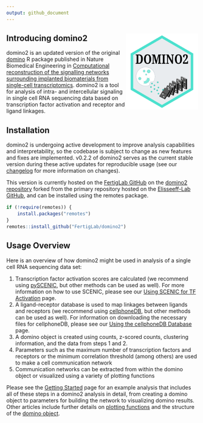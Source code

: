 ```yaml
---
output: github_document
---
```


<!-- index.md is generated from index.Rmd. Please edit that file -->



## Introducing domino2 <a href="https://fertiglab.github.io/domino2/"><img src="man/figures/logo.svg" align="right" height="200" style="float:right; height:200px;" alt="domino2 repository" /></a>

domino2 is an updated version of the original [domino](https://github.com/Elisseeff-Lab/domino) R package published in Nature Biomedical Engineering in [Computational reconstruction of the signalling networks surrounding implanted biomaterials from single-cell transcriptomics](https://doi.org/10.1038/s41551-021-00770-5). domino2 is a tool for analysis of intra- and intercellular signaling in single cell RNA sequencing data based on transcription factor activation and receptor and ligand linkages.

## Installation

domino2 is undergoing active development to improve analysis capabilities and interpretability, so the codebase is subject to change as new features and fixes are implemented. v0.2.2 of domino2 serves as the current stable version during these active updates for reproducible usage (see our [changelog](news/index.html) for more information on changes).

This version is currently hosted on the [FertigLab GitHub](https://github.com/FertigLab) on the [domino2 repository](https://github.com/FertigLab/domino2) forked from the primary repository hosted on the [Elisseeff-Lab GitHub](https://github.com/Elisseeff-Lab/domino), and can be installed using the remotes package.


```r
if (!require(remotes)) {
    install.packages("remotes")
}
remotes::install_github("FertigLab/domino2")
```

## Usage Overview

Here is an overview of how domino2 might be used in analysis of a single cell RNA sequencing data set:

1. Transcription factor activation scores are calculated (we recommend using [pySCENIC](https://pyscenic.readthedocs.io/en/latest/), but other methods can be used as well). For more information on how to use SCENIC, please see our [Using SCENIC for TF Activation](vignette("articles/scenic_vignette")) page.
2. A ligand-receptor database is used to map linkages between ligands and receptors (we recommend using [cellphoneDB](https://www.cellphonedb.org/), but other methods can be used as well). For information on downloading the necessary files for cellphoneDB, please see our [Using the cellphoneDB Database](vignette("articles/cellphonedb_vignette")) page.
3. A domino object is created using counts, z-scored counts, clustering information, and the data from steps 1 and 2.
4. Parameters such as the maximum number of transcription factors and receptors or the minimum correlation threshold (among others) are used to make a cell communication network
5. Communication networks can be extracted from within the domino object or visualized using a variety of plotting functions

Please see the [Getting Started](vignette("domino2")) page for an example analysis that includes all of these steps in a domino2 analysis in detail, from creating a domino object to parameters for building the network to visualizing domino results. Other articles include further details on [plotting functions](vignette("plotting_vignette")) and the structure of the [domino object](vignette("domino_object_vignette")).
